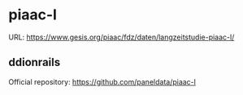 # piaac-l

URL: https://www.gesis.org/piaac/fdz/daten/langzeitstudie-piaac-l/

## ddionrails 

Official repository: https://github.com/paneldata/piaac-l
